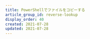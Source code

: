 ```yaml
---
title: PowerShellでファイルをコピーする
article_group_id: reverse-lookup
display_order: 40
created: 2021-07-28
updated: 2021-07-28
---
```

